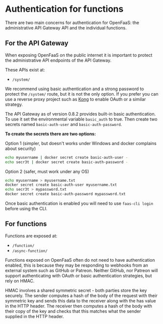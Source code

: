 # Authentication for functions

There are two main concerns for authentication for OpenFaaS: the administrative API Gateway API and the individual functions.

## For the API Gateway

When exposing OpenFaaS on the public internet it is important to protect the administrative API endpoints of the API Gateway.

These APIs exist at:

* `/system/`

We recommend using basic authentication and a strong password to protect the `/system/` route, but it is not the only option. If you prefer you can use a reverse proxy project such as [Kong](https://getkong.org/docs/) to enable OAuth or a similar strategy.

The API Gateway as of version 0.8.2 provides built-in basic authentication. To use it set the environmental variable `basic_auth` to true. Then create two secrets named `basic-auth-user` and `basic-auth-password`.

**To create the secrets there are two options:**

Option 1 (simpler, but doesn't works under Windows and docker complains about security)
```bash
echo myusername | docker secret create basic-auth-user -
echo secr3t | docker secret create basic-auth-password -
```

Option 2 (safer, must work under any OS)
```bash
echo myusername > myusername.txt
docker secret create basic-auth-user myusername.txt
echo secr3t > mypassword.txt
docker secret create basic-auth-password mypassword.txt
```

Once basic authentication is enabled you will need to use `faas-cli login` before using the CLI.

## For functions

Functions are exposed at:

* `/function/`
* `/async-function/`

Functions exposed on OpenFaaS often do not need to have authentication enabled, this is because they may be responding to webhooks from an external system such as GitHub or Patreon. Neither GitHub, nor Patreon will support authenticating with OAuth or basic authentication strategies, but rely on HMAC.

HMAC involves a shared symmetric secret - both parties store the key securely. The sender computes a hash of the body of the request with their symmetric key and sends this data to the receiver along with the has value in the HTTP header. The receiver then computes a hash of the body with their copy of the key and checks that this matches what the sender supplied in the HTTP header.

